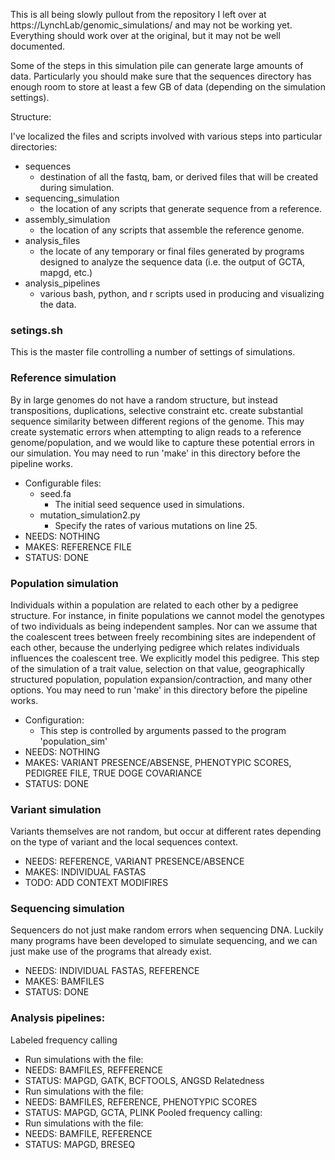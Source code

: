 This is all being slowly pullout from the repository I left over at https://LynchLab/genomic\_simulations/ and may not be working yet. Everything should work over at the original, but it may not be well documented.

Some of the steps in this simulation pile can generate large amounts of data. Particularly you should make sure that the sequences directory has enough room to store at least a few GB of data (depending on the simulation settings).

Structure:

I've localized the files and scripts involved with various steps into particular directories:

* sequences
  * destination of all the fastq, bam, or derived files that will be created during simulation.
* sequencing\_simulation
  * the location of any scripts that generate sequence from a reference.
* assembly\_simulation
  * the location of any scripts that assemble the reference genome.
* analysis\_files
  * the locate of any temporary or final files generated by programs designed to analyze the sequence data (i.e. the output of GCTA, mapgd, etc.) 
* analysis\_pipelines
  * various bash, python, and r scripts used in producing and visualizing the data.

### setings.sh
This is the master file controlling a number of settings of simulations.  


### Reference simulation
By in large genomes do not have a random structure, but instead transpositions, duplications, selective constraint etc. create substantial sequence similarity between different regions of  the genome. This may create systematic errors when attempting to align reads to a reference genome/population, and we would like to capture these potential errors in our simulation. You may need to run 'make' in this directory before the pipeline works.
* Configurable files:
  * seed.fa
    * The initial seed sequence used in simulations.
  * mutation\_simulation2.py 
    * Specify the rates of various mutations on line 25.
* NEEDS: NOTHING
* MAKES: REFERENCE FILE
* STATUS: DONE

### Population simulation 
Individuals within a population are related to each other by a pedigree structure. For instance, in finite populations we cannot model the genotypes of two individuals as being independent samples. Nor can we assume that the coalescent trees between freely recombining sites are independent of each other, because the underlying pedigree which relates individuals influences the coalescent tree. We explicitly model this pedigree. This step of the simulation of a trait value, selection on that value, geographically structured population, population expansion/contraction, and many other options. You may need to run 'make' in this directory before the pipeline works. 
* Configuration:
  * This step is controlled by arguments passed to the program 'population\_sim'
* NEEDS: NOTHING
* MAKES: VARIANT PRESENCE/ABSENSE, PHENOTYPIC SCORES, PEDIGREE FILE, TRUE DOGE COVARIANCE 
* STATUS: DONE

### Variant simulation
Variants themselves are not random, but occur at different rates depending on the type of variant and the local sequences context. 

* NEEDS: REFERENCE, VARIANT PRESENCE/ABSENCE
* MAKES: INDIVIDUAL FASTAS
* TODO: ADD CONTEXT MODIFIRES

### Sequencing simulation
Sequencers do not just make random errors when sequencing DNA. Luckily many programs have been developed to simulate sequencing, and we can just make use of the programs that already exist.
* NEEDS: INDIVIDUAL FASTAS, REFERENCE
* MAKES: BAMFILES
* STATUS: DONE

### Analysis pipelines:
Labeled frequency calling
* Run simulations with the file:	
* NEEDS: BAMFILES, REFFERENCE
* STATUS: MAPGD, GATK, BCFTOOLS, ANGSD
Relatedness
* Run simulations with the file:	
* NEEDS: BAMFILES, REFERENCE, PHENOTYPIC SCORES
* STATUS: MAPGD, GCTA, PLINK
Pooled frequency calling:
* Run simulations with the file:	
* NEEDS: BAMFILE, REFERENCE
* STATUS: MAPGD, BRESEQ
